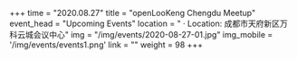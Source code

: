 +++ 
time = "2020.08.27" 
title = "openLooKeng Chengdu Meetup" 
event_head = "Upcoming Events"
location = " · Location: 成都市天府新区万科云城会议中心" 
img = "/img/events/2020-08-27-01.jpg"
img_mobile = '/img/events/events1.png'
link = "" 
weight = 98
+++

